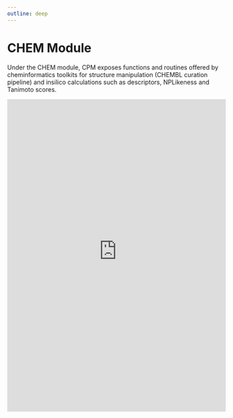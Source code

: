 ```yaml
---
outline: deep
---
```


# CHEM Module

Under the CHEM module, CPM exposes functions and routines offered by cheminformatics toolkits for structure manipulation (CHEMBL curation pipeline) and insilico calculations such as descriptors, NPLikeness and Tanimoto scores.  

<div>
  <iframe id="inlineFrameExample"
      title="Inline Frame Example"
      width="100%"
      height="720"
      style="border:none"
      src="https://dev.api.naturalproducts.net/v1/docs#/chem">
  </iframe>
</div>